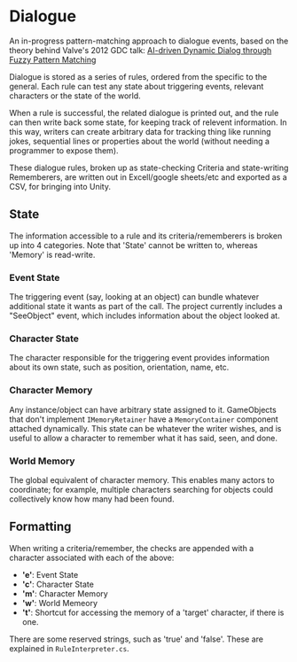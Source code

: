# Dialogue

An in-progress pattern-matching approach to dialogue events, based on the theory behind Valve's 2012 GDC talk: 
[AI-driven Dynamic Dialog through Fuzzy Pattern Matching](https://youtu.be/tAbBID3N64A)

Dialogue is stored as a series of rules, ordered from the specific to the general. Each rule can test any state about 
triggering events, relevant characters or the state of the world. 

When a rule is successful, the related dialogue is printed out, and the rule can then write back some state,
for keeping track of relevent information. In this way, writers can create arbitrary data for tracking thing like 
running jokes, sequential lines or properties about the world (without needing a programmer to expose them).

These dialogue rules, broken up as state-checking Criteria and state-writing Rememberers, are written out in 
Excell/google sheets/etc and exported as a CSV, for bringing into Unity. 

## State

The information accessible to a rule and its criteria/rememberers is broken up into 4 categories. Note that 'State'
cannot be written to, whereas 'Memory' is read-write.

### Event State

The triggering event (say, looking at an object) can bundle whatever additional state it wants as part of the call.
The project currently includes a "SeeObject" event, which includes information about the object looked at.

### Character State

The character responsible for the triggering event provides information about its own state, such as position, orientation,
name, etc.

### Character Memory

Any instance/object can have arbitrary state assigned to it. GameObjects that don't implement `IMemoryRetainer` have a
`MemoryContainer` component attached dynamically. This state can be whatever the writer wishes, and is useful to allow
a character to remember what it has said, seen, and done.

### World Memory
The global equivalent of character memory. This enables many actors to coordinate; for example, multiple characters
searching for objects could collectively know how many had been found.

## Formatting

When writing a criteria/remember, the checks are appended with a character associated with each of the above:
- **'e'**: Event State
- **'c'**: Character State
- **'m'**: Character Memory
- **'w'**: World Memeory
- **'t'**: Shortcut for accessing the memory of a 'target' character, if there is one.

There are some reserved strings, such as 'true' and 'false'. These are explained in `RuleInterpreter.cs`.


